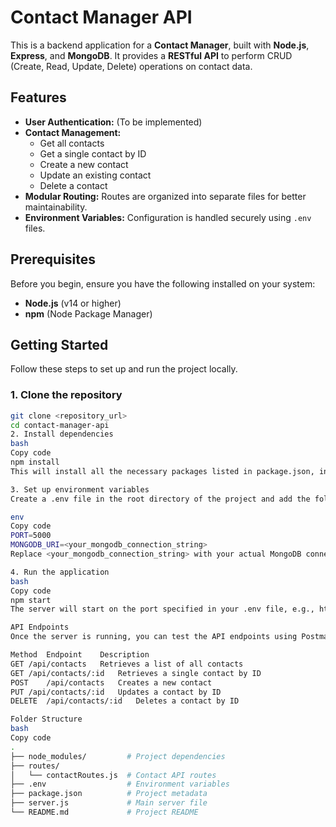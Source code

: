 # Contact Manager API

This is a backend application for a **Contact Manager**, built with **Node.js**, **Express**, and **MongoDB**. It provides a **RESTful API** to perform CRUD (Create, Read, Update, Delete) operations on contact data.

## Features

- **User Authentication:** (To be implemented)  
- **Contact Management:**
  - Get all contacts
  - Get a single contact by ID
  - Create a new contact
  - Update an existing contact
  - Delete a contact
- **Modular Routing:** Routes are organized into separate files for better maintainability.
- **Environment Variables:** Configuration is handled securely using `.env` files.

## Prerequisites

Before you begin, ensure you have the following installed on your system:

- **Node.js** (v14 or higher)  
- **npm** (Node Package Manager)

## Getting Started

Follow these steps to set up and run the project locally.

### 1. Clone the repository

```bash
git clone <repository_url>
cd contact-manager-api
2. Install dependencies
bash
Copy code
npm install
This will install all the necessary packages listed in package.json, including express and mongoose.

3. Set up environment variables
Create a .env file in the root directory of the project and add the following:

env
Copy code
PORT=5000
MONGODB_URI=<your_mongodb_connection_string>
Replace <your_mongodb_connection_string> with your actual MongoDB connection string (from MongoDB Atlas or your local MongoDB server).

4. Run the application
bash
Copy code
npm start
The server will start on the port specified in your .env file, e.g., http://localhost:5000.

API Endpoints
Once the server is running, you can test the API endpoints using Postman, Insomnia, or any API testing tool.

Method	Endpoint	Description
GET	/api/contacts	Retrieves a list of all contacts
GET	/api/contacts/:id	Retrieves a single contact by ID
POST	/api/contacts	Creates a new contact
PUT	/api/contacts/:id	Updates a contact by ID
DELETE	/api/contacts/:id	Deletes a contact by ID

Folder Structure
bash
Copy code
.
├── node_modules/         # Project dependencies
├── routes/
│   └── contactRoutes.js  # Contact API routes
├── .env                  # Environment variables
├── package.json          # Project metadata
├── server.js             # Main server file
└── README.md             # Project README